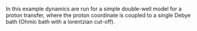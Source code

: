 In this example dynamics are run for a simple double-well model for a proton transfer, where the proton coordinate is coupled to a single Debye bath (Ohmic bath with a lorentzian cut-off).
